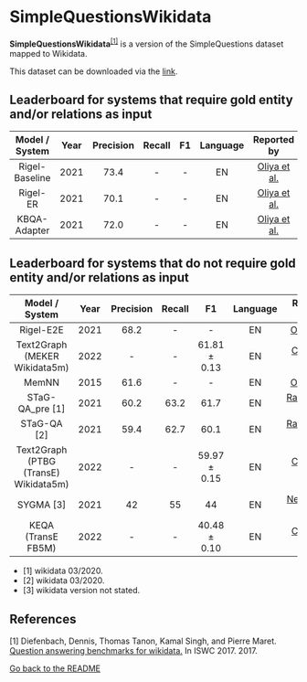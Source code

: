 # SimpleQuestionsWikidata

**SimpleQuestionsWikidata**<sup>[[1]](#myfootnote1)</sup> is a version of the SimpleQuestions dataset mapped to Wikidata. 

This dataset can be downloaded via the [link](https://github.com/askplatypus/wikidata-simplequestions). 

## Leaderboard for systems that require gold entity and/or relations as input

|      Model / System       |Year|Precision|Recall|  F1  |Language|                                          Reported by                                          |
|:-------------------------:|:---:|:-------:|:----:|:----:|:------:|:---------------------------------------------------------------------------------------------:|
|      Rigel-Baseline            |2021|  73.4   | - | - |   EN   |        [Oliya et al.](https://arxiv.org/pdf/2109.05817.pdf)                     |
|      Rigel-ER            |2021|  70.1   | - | - |   EN   |        [Oliya et al.](https://arxiv.org/pdf/2109.05817.pdf)                     |
|      KBQA-Adapter            |2021|  72.0   | - | - |   EN   |        [Oliya et al.](https://arxiv.org/pdf/2109.05817.pdf)                     |


## Leaderboard for systems that do not require gold entity and/or relations as input

|      Model / System       |Year|Precision|Recall|  F1  |Language|                                          Reported by                                          |
|:-------------------------:|:---:|:-------:|:----:|:----:|:------:|:---------------------------------------------------------------------------------------------:|
|      Rigel-E2E            |2021|  68.2   | - | - |   EN   |        [Oliya et al.](https://arxiv.org/pdf/2109.05817.pdf)                     |
|      Text2Graph (MEKER Wikidata5m)  |2022|  -   | - | 61.81 ± 0.13 |   EN   |        [Chekalina et al.](https://arxiv.org/pdf/2204.10629.pdf)                     |
|      MemNN            |2015|  61.6   | - | - |   EN   |        [Oliya et al.](https://arxiv.org/pdf/2109.05817.pdf)                     |
|      STaG-QA_pre [1]      |2021|  60.2   | 63.2 | 61.7 |   EN   |                    [Ravishankar et al.](https://arxiv.org/abs/2111.05825)                     |
|        STaG-QA [2]        |2021|  59.4   | 62.7 | 60.1 |   EN   |                    [Ravishankar et al.](https://arxiv.org/abs/2111.05825)                     |
|      Text2Graph (PTBG (TransE) Wikidata5m)  |2022|  -   | - | 59.97 ± 0.15 |   EN   |        [Chekalina et al.](https://arxiv.org/pdf/2204.10629.pdf)                     |
|         SYGMA [3]         |2021|   42    |  55  |  44  |   EN   |                    [Neelam S et al](https://arxiv.org/pdf/2109.13430.pdf)                     |
|      KEQA (TransE FB5M)  |2022|  -   | - | 40.48 ± 0.10 |   EN   |        [Chekalina et al.](https://arxiv.org/pdf/2204.10629.pdf)                     |

 * [1]  wikidata 03/2020. 
 * [2]  wikidata 03/2020. 
 * [3] wikidata version not stated.


## References
<a name="myfootnote1">[1]</a> Diefenbach, Dennis, Thomas Tanon, Kamal Singh, and Pierre Maret. [Question answering benchmarks for wikidata.](http://ceur-ws.org/Vol-1963/paper555.pdf) In ISWC 2017. 2017.

[Go back to the README](../README.md)
